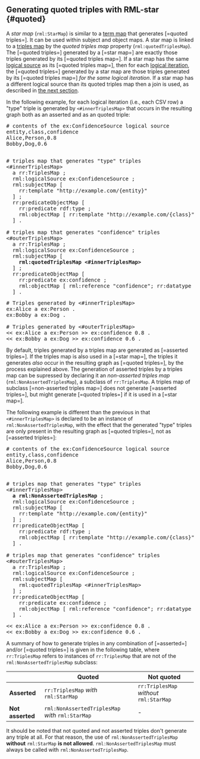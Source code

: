 ## Generating quoted triples with RML-star {#quoted}

A <dfn>star map</dfn> (`rml:StarMap`) is similar to a [term map](https://rml.io/specs/rml/#term-map) that generates [=quoted triples=].
It can be used within subject and object maps.
A star map is linked to a [triples map](https://rml.io/specs/rml/#triples-map) by the <dfn>quoted triples map</dfn> property (`rml:quotedTriplesMap`).
The [=quoted triples=] generated by a [=star map=] are exactly those triples generated by its [=quoted triples map=].
If a star map has the same [logical source](https://rml.io/specs/rml/#logical-source) as its [=quoted triples map=], then for each [logical iteration](https://rml.io/specs/rml/#iterator), the [=quoted triples=] generated by a star map are those triples generated by its [=quoted triples map=] *for the same logical iteration*.
If a star map has a different logical source than its quoted triples map then a join is used, as described in [the next section](#join).

In the following example, for each logical iteration (i.e., each CSV row) a "type" triple is generated by `<#innerTriplesMap>` that occurs
in the resulting graph both as an asserted and as an quoted triple:

<pre class="ex-input">
# contents of the ex:ConfidenceSource logical source
entity,class,confidence
Alice,Person,0.8
Bobby,Dog,0.6
</pre>

<pre class="ex-mapping nohighlight"><!-- nohighlight because otherwise the bolding is lost and we don't use highlighting anyway-->
# triples map that generates "type" triples
<#innerTriplesMap>
  a rr:TriplesMap ;
  rml:logicalSource ex:ConfidenceSource ;
  rml:subjectMap [
    rr:template "http://example.com/{entity}"
  ] ;
  rr:predicateObjectMap [
    rr:predicate rdf:type ;
    rml:objectMap [ rr:template "http://example.com/{class}" ]
  ] .

# triples map that generates "confidence" triples
<#outerTriplesMap>
  a rr:TriplesMap ;
  rml:logicalSource ex:ConfidenceSource ;
  rml:subjectMap [
    <b>rml:quotedTriplesMap <#innerTriplesMap></b>
  ] ;
  rr:predicateObjectMap [
    rr:predicate ex:confidence ;
    rml:objectMap [ rml:reference "confidence"; rr:datatype xsd:float ]
  ] .
</pre>

<pre class="ex-output">
# Triples generated by <#innerTriplesMap>
ex:Alice a ex:Person .
ex:Bobby a ex:Dog .

# Triples generated by <#outerTriplesMap>
<< ex:Alice a ex:Person >> ex:confidence 0.8 .
<< ex:Bobby a ex:Dog >> ex:confidence 0.6 .
</pre>

By default, triples generated by a triples map are generated as [=asserted triples=].
If the triples map is also used in a [=star map=], the triples it generates *also* occur in the resulting graph as [=quoted triples=], by the process explained above.
The generation of asserted triples by a triples map can be supressed by declaring it an <dfn>non-asserted triples map</dfn> (`rml:NonAssertedTriplesMap`),
a subclass of `rr:TriplesMap`.
A triples map of subclass [=non-asserted triples map=] does not generate [=asserted triples=],
but might generate [=quoted triples=] if it is used in a [=star map=].

The following example is different than the previous in that `<#innerTriplesMap>` is declared to be an instance of `rml:NonAssertedTriplesMap`, with the effect that the generated "type" triples are only present in the resulting graph as [=quoted triples=], not as [=asserted triples=]:

<pre class="ex-input">
# contents of the ex:ConfidenceSource logical source
entity,class,confidence
Alice,Person,0.8
Bobby,Dog,0.6
</pre>

<pre class="ex-mapping nohighlight"><!-- nohighlight because otherwise the bolding is lost and we don't use highlighting anyway-->
# triples map that generates "type" triples
<#innerTriplesMap>
  <b>a rml:NonAssertedTriplesMap</b> ;
  rml:logicalSource ex:ConfidenceSource ;
  rml:subjectMap [
    rr:template "http://example.com/{entity}"
  ] ;
  rr:predicateObjectMap [
    rr:predicate rdf:type ;
    rml:objectMap [ rr:template "http://example.com/{class}" ]
  ] .

# triples map that generates "confidence" triples
<#outerTriplesMap>
  a rr:TriplesMap ;
  rml:logicalSource ex:ConfidenceSource ;
  rml:subjectMap [
    rml:quotedTriplesMap <#innerTriplesMap>
  ] ;
  rr:predicateObjectMap [
    rr:predicate ex:confidence ;
    rml:objectMap [ rml:reference "confidence"; rr:datatype xsd:float ]
  ] .
</pre>

<pre class="ex-output">
<< ex:Alice a ex:Person >> ex:confidence 0.8 .
<< ex:Bobby a ex:Dog >> ex:confidence 0.6 .
</pre>


A summary of how to generate triples in any combination of [=asserted=] and/or [=quoted triples=] is given in the following table, where `rr:TriplesMap` refers to instances of `rr:TriplesMap` that are not of the `rml:NonAssertedTriplesMap` subclass:

<nop>| Quoted | Not quoted
-|-|-
**Asserted**| `rr:TriplesMap` *with* `rml:StarMap`| `rr:TriplesMap` *without* `rml:StarMap`
**Not asserted**| `rml:NonAssertedTriplesMap` *with* `rml:StarMap`|  -

It should be noted that not quoted and not asserted triples don't generate any triple at all. For that reason, the use of `rml:NonAssertedTriplesMap` **without** `rml:StarMap` **is not allowed**. `rml:NonAssertedTriplesMap` must always be called with `rml:NonAssertedTriplesMap`.
